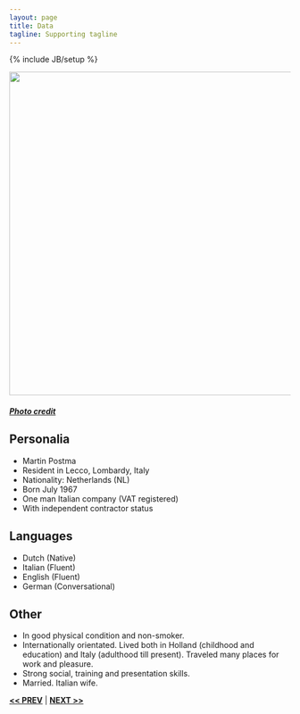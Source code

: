 ```yaml
---
layout: page
title: Data
tagline: Supporting tagline
---
```

{% include JB/setup %}

<a href="https://www.flickr.com/photos/ilbuc/5052298772" title="View photo on Flickr" target="_blank"><img src="https://farm5.staticflickr.com/4086/5052298772_9805764d5f_b.jpg" style="width: 580px;"></a><br />
<h5><a href="https://www.flickr.com/people/ilbuc/" title="View user on Flickr" target="_blank">Photo credit</a></h5>

## Personalia
- Martin Postma
- Resident in  Lecco, Lombardy, Italy
- Nationality: Netherlands (NL)
- Born July 1967
- One man Italian company (VAT registered)
- With independent contractor status


## Languages

- Dutch (Native)
- Italian (Fluent)
- English (Fluent)
- German (Conversational)


## Other

- In good physical condition and non-smoker.
- Internationally orientated. Lived both in Holland (childhood and education) and Italy (adulthood till present). Traveled many places for work and pleasure.
- Strong social, training and presentation skills.
- Married. Italian wife.

<a href="/" title="Home"><b><< PREV</b></a> &#124; <a href="/work.html" title="Work"><b>NEXT >></b></a>
